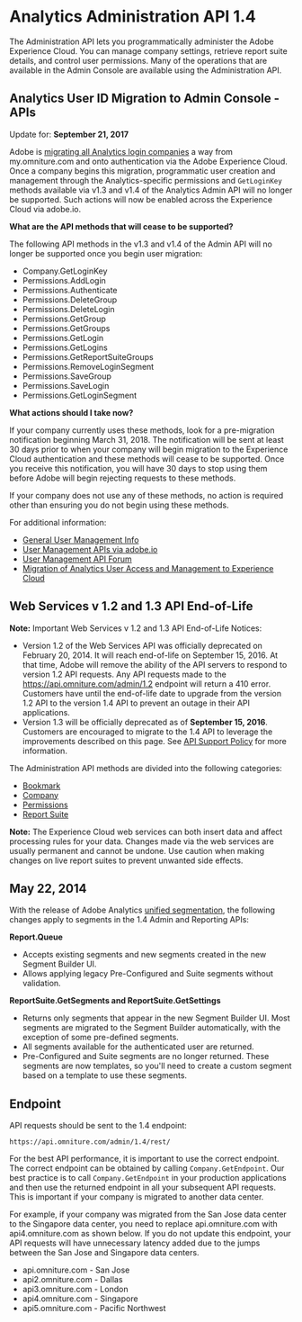 # Analytics Administration API 1.4

The Administration API lets you programmatically administer the Adobe Experience Cloud. You can manage company settings, retrieve report suite details, and control user permissions. Many of the operations that are available in the Admin Console are available using the Administration API.

## Analytics User ID Migration to Admin Console - APIs

Update for: **September 21, 2017** 

Adobe is [migrating all Analytics login companies](https://marketing.adobe.com/resources/help/en_US/experience-cloud/admin-console/analytics-migration/) a way from my.omniture.com and onto authentication via the Adobe Experience Cloud. Once a company begins this migration, programmatic user creation and management through the Analytics-specific permissions and `GetLoginKey` methods available via v1.3 and v1.4 of the Analytics Admin API will no longer be supported. Such actions will now be enabled across the Experience Cloud via adobe.io.

**What are the API methods that will cease to be supported?** 

The following API methods in the v1.3 and v1.4 of the Admin API will no longer be supported once you begin user migration:

-   Company.GetLoginKey
-   Permissions.AddLogin
-   Permissions.Authenticate
-   Permissions.DeleteGroup
-   Permissions.DeleteLogin
-   Permissions.GetGroup
-   Permissions.GetGroups
-   Permissions.GetLogin
-   Permissions.GetLogins
-   Permissions.GetReportSuiteGroups
-   Permissions.RemoveLoginSegment
-   Permissions.SaveGroup
-   Permissions.SaveLogin
-   Permissions.GetLoginSegment

**What actions should I take now?** 

If your company currently uses these methods, look for a pre-migration notification beginning March 31, 2018. The notification will be sent at least 30 days prior to when your company will begin migration to the Experience Cloud authentication and these methods will cease to be supported. Once you receive this notification, you will have 30 days to stop using them before Adobe will begin rejecting requests to these methods.

If your company does not use any of these methods, no action is required other than ensuring you do not begin using these methods.

For additional information:

-   [General User Management Info](https://helpx.adobe.com/enterprise/help/users.html) 
-    [User Management APIs via adobe.io](https://www.adobe.io/apis/cloudplatform/usermanagement/docs/gettingstarted.html) 
-    [User Management API Forum](https://forums.adobe.com/community/umapi/overview) 
-    [Migration of Analytics User Access and Management to Experience Cloud](https://marketing.adobe.com/resources/help/en_US/experience-cloud/admin-console/analytics-migration/) 

## Web Services v 1.2 and 1.3 API End-of-Life

**Note:** Important Web Services v 1.2 and 1.3 API End-of-Life Notices:

-   Version 1.2 of the Web Services API was officially deprecated on February 20, 2014. It will reach end-of-life on September 15, 2016. At that time, Adobe will remove the ability of the API servers to respond to version 1.2 API requests. Any API requests made to the https://api.omniture.com/admin/1.2 endpoint will return a 410 error. Customers have until the end-of-life date to upgrade from the version 1.2 API to the version 1.4 API to prevent an outage in their API applications.
-   Version 1.3 will be officially deprecated as of **September 15, 2016**. Customers are encouraged to migrate to the 1.4 API to leverage the improvements described on this page. See [API Support Policy](../getting-started/c_API_Support_Policy.md) for more information.

The Administration API methods are divided into the following categories:

-   [Bookmark](methods/bookmark/c_methods_bookmark.md#) 
-   [Company](methods/company/r_methods_company.md#) 
-   [Permissions](methods/permissions/r_methods_permissions.md#) 
-   [Report Suite](methods/report_suite/r_methods_reportsuite.md#) 

**Note:** The Experience Cloud web services can both insert data and affect processing rules for your data. Changes made via the web services are usually permanent and cannot be undone. Use caution when making changes on live report suites to prevent unwanted side effects.

## May 22, 2014

With the release of Adobe Analytics [unified segmentation](https://marketing.adobe.com/resources/help/en_US/analytics/segment/seg_transition.html), the following changes apply to segments in the 1.4 Admin and Reporting APIs:

**Report.Queue** 

-   Accepts existing segments and new segments created in the new Segment Builder UI.
-   Allows applying legacy Pre-Configured and Suite segments without validation.

**ReportSuite.GetSegments and ReportSuite.GetSettings** 

-   Returns only segments that appear in the new Segment Builder UI. Most segments are migrated to the Segment Builder automatically, with the exception of some pre-defined segments.
-   All segments available for the authenticated user are returned.
-   Pre-Configured and Suite segments are no longer returned. These segments are now templates, so you'll need to create a custom segment based on a template to use these segments.

## Endpoint

API requests should be sent to the 1.4 endpoint:

```
https://api.omniture.com/admin/1.4/rest/
```

For the best API performance, it is important to use the correct endpoint. The correct endpoint can be obtained by calling `Company.GetEndpoint`. Our best practice is to call `Company.GetEndpoint` in your production applications and then use the returned endpoint in all your subsequent API requests. This is important if your company is migrated to another data center.

For example, if your company was migrated from the San Jose data center to the Singapore data center, you need to replace api.omniture.com with api4.omniture.com as shown below. If you do not update this endpoint, your API requests will have unnecessary latency added due to the jumps between the San Jose and Singapore data centers.

-   api.omniture.com - San Jose
-   api2.omniture.com - Dallas
-   api3.omniture.com - London
-   api4.omniture.com - Singapore
-   api5.omniture.com - Pacific Northwest

